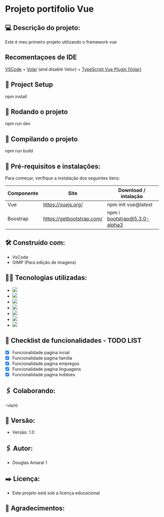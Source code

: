 # Projeto portifolio Vue

 ## :computer: Descrição do projeto:
Este é meu primeiro projeto utilizando o framework vue

## Recomentaçoes de IDE

[VSCode](https://code.visualstudio.com/) + [Volar](https://marketplace.visualstudio.com/items?itemName=Vue.volar) (and disable Vetur) + [TypeScript Vue Plugin (Volar)](https://marketplace.visualstudio.com/items?itemName=Vue.vscode-typescript-vue-plugin).

## :mag_right: Project Setup

npm install

## :car: Rodando o projeto

npm run dev

## :triangular_flag_on_post: Compilando o projeto

npm run build

## :wrench: Pré-requisitos e instalações:
Para começar, verifique a instalação dos seguintes itens:

| Componente    | Site                                          | Download / intalação                    |
| ------------- | ----------------------------------------------|-----------------------------------------|
| Vue           | https://vuejs.org/                        |npm init vue@latest        |
| Boostrap         | https://getbootstrap.com/   |npm i bootstrap@5.3.0-alpha3                      |


## :hammer_and_wrench: Construído com:
- VsCode
- GIMP (Para edição de imagens)

## :man_technologist: Tecnologias utilizadas:
- <img src="https://img.shields.io/badge/HTML5-E34F26?style=for-the-badge&logo=html5&logoColor=white" />
- <img src="https://img.shields.io/badge/CSS3-1572B6?style=for-the-badge&logo=css3&logoColor=white" />
- <img src="https://img.shields.io/badge/Bootstrap-563D7C?style=for-the-badge&logo=bootstrap&logoColor=white" />
- <img src="https://img.shields.io/badge/JavaScript-F7DF1E?style=for-the-badge&logo=javascript&logoColor=white" />
- <img src="https://img.shields.io/badge/Vue.js-35495E?style=for-the-badge&logo=vue.js&logoColor=4FC08D" />
- <img src="https://img.shields.io/badge/Node.js-43853D?style=for-the-badge&logo=node.js&logoColor=white" />
- <img src="https://img.shields.io/badge/GitHub-100000?style=for-the-badge&logo=github&logoColor=white" />

## :memo: Checklist de funcionalidades - TODO LIST
- [X] Funcionalidade pagina incial
- [X] Funcionalidade pagina familia
- [X] Funcionalidade pagina empregos
- [X] Funcionalidade pagina linguagens
- [X] Funcionalidade pagina hobbies

## :paperclips: Colaborando:
-vazio

## :pushpin: Versão:
- Versão: 1.0

## :paperclips: Autor:
- Douglas Amaral 1

## :black_nib: Licença:
- Este projeto está sob a licença educacional

## :gift: Agradecimentos:
